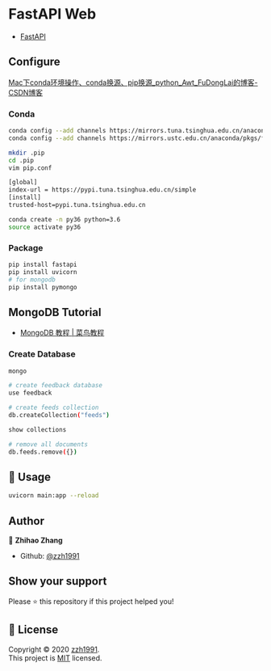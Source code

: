 # FastAPI Web

- [FastAPI](https://fastapi.tiangolo.com/zh/)

## Configure

[Mac下conda环境操作、conda换源、pip换源_python_Awt_FuDongLai的博客-CSDN博客](https://blog.csdn.net/Awt_FuDongLai/article/details/105878916)

### Conda

```bash
conda config --add channels https://mirrors.tuna.tsinghua.edu.cn/anaconda/pkgs/free/
conda config --add channels https://mirrors.ustc.edu.cn/anaconda/pkgs/free/

mkdir .pip
cd .pip
vim pip.conf

[global]
index-url = https://pypi.tuna.tsinghua.edu.cn/simple
[install]
trusted-host=pypi.tuna.tsinghua.edu.cn

conda create -n py36 python=3.6
source activate py36
```

### Package

```bash
pip install fastapi
pip install uvicorn
# for mongodb
pip install pymongo
```

## MongoDB Tutorial

- [MongoDB 教程 | 菜鸟教程](https://www.runoob.com/mongodb/mongodb-tutorial.html)

### Create Database

```bash
mongo

# create feedback database
use feedback

# create feeds collection
db.createCollection("feeds")

show collections

# remove all documents
db.feeds.remove({})
```

## 🚀 Usage

```bash
uvicorn main:app --reload
```

## Author

👤 **Zhihao Zhang**

- Github: [@zzh1991](https://github.com/zzh1991)

## Show your support

Please ⭐️ this repository if this project helped you!

## 📝 License

Copyright © 2020 [zzh1991](https://github.com/zzh1991).<br />
This project is [MIT](https://github.com/zzh1991/fastapi-web/blob/master/LICENSE) licensed.